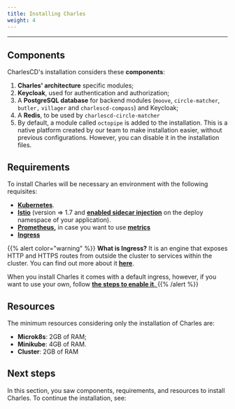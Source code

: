 ```yaml
---
title: Installing Charles
weight: 4
---
```


---

## Components

CharlesCD's installation considers these **components**:

1. **Charles' architecture** specific modules; 
2. **Keycloak**, used for authentication and authorization;
3. A **PostgreSQL database** for backend modules \(`moove`, `circle-matcher`, `butler,` `villager` and `charlescd-compass`\) and Keycloak;
4. A **Redis**, to be used by `charlescd-circle-matcher`
5. By default, a module called `octopipe` is added to the installation. This is a native platform created by our team to make installation easier, without previous configurations. However, you can disable it in the installation files.

## Requirements

To install Charles will be necessary an environment with the following requisites: 

* [**Kubernetes**](https://kubernetes.io/docs/setup/).
* [**Istio**](https://istio.io/archive/) \(version =&gt; 1.7 and [**enabled sidecar injection**](https://istio.io/latest/docs/setup/additional-setup/sidecar-injection/#automatic-sidecar-injection) on the deploy namespace of your application\).
* [**Prometheus**](https://prometheus.io/docs/prometheus/latest/getting_started/)**,** in case you want to use [**metrics**](../../reference/metrics/) 
* [**Ingress**](https://github.com/kubernetes/ingress-nginx)

{{% alert color="warning" %}}
**What is Ingress?** It is an engine that exposes HTTP and HTTPS routes from outside the cluster to services within the cluster. You can find out more about it [**here**](https://kubernetes.io/docs/concepts/services-networking/ingress/#what-is-ingress). 

When you install Charles it comes with a default ingress, however, if you want to use your own, follow [**the steps to enable it**. ](.././#ingress)
{{% /alert %}}

## Resources 

The minimum resources considering only the installation of Charles are: 

* **Microk8s**: 2GB of RAM; 
* **Minikube**: 4GB of RAM. 
* **Cluster**: 2GB of RAM

## Next steps

In this section, you saw components, requirements, and resources to install Charles. To continue the installation, see:
